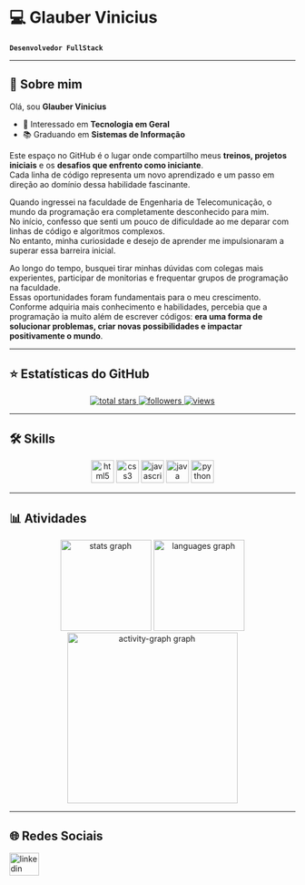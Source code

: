 # 💻 Glauber Vinicius  
**`Desenvolvedor FullStack`**

---

## 👋 Sobre mim  
Olá, sou **Glauber Vinicius**  

- 👀 Interessado em **Tecnologia em Geral**  
- 📚 Graduando em **Sistemas de Informação**  

Este espaço no GitHub é o lugar onde compartilho meus **treinos, projetos iniciais** e os **desafios que enfrento como iniciante**.  
Cada linha de código representa um novo aprendizado e um passo em direção ao domínio dessa habilidade fascinante.  

Quando ingressei na faculdade de Engenharia de Telecomunicação, o mundo da programação era completamente desconhecido para mim.  
No início, confesso que senti um pouco de dificuldade ao me deparar com linhas de código e algoritmos complexos.  
No entanto, minha curiosidade e desejo de aprender me impulsionaram a superar essa barreira inicial.  

Ao longo do tempo, busquei tirar minhas dúvidas com colegas mais experientes, participar de monitorias e frequentar grupos de programação na faculdade.  
Essas oportunidades foram fundamentais para o meu crescimento.  
Conforme adquiria mais conhecimento e habilidades, percebia que a programação ia muito além de escrever códigos: **era uma forma de solucionar problemas, criar novas possibilidades e impactar positivamente o mundo**.  

---

## ⭐ Estatísticas do GitHub  

<p align="center">
  <a href="https://github.com/GlauberViniciusCB?tab=repositories&sort=stargazers">
    <img alt="total stars" title="Total stars on GitHub" src="https://custom-icon-badges.demolab.com/github/stars/GlauberViniciusCB?color=55960c&style=for-the-badge&labelColor=488207&logo=star"/>
  </a>
  <a href="https://github.com/GlauberViniciusCB?tab=followers">
    <img alt="followers" title="Follow me on Github" src="https://custom-icon-badges.demolab.com/github/followers/GlauberViniciusCB?color=236ad3&labelColor=1155ba&style=for-the-badge&logo=person-add&label=Follow&logoColor=white"/>
  </a>
  <a href="https://github.com/GlauberViniciusCB/Simple-View-Counter">
    <img alt="views" title="GitHub profile views" src="https://freshidea.com/jonah/app/GlauberViniciusCB-profile-views"/>
  </a>
</p>

---

## 🛠️ Skills  

<div align="center">
  <img src="https://skillicons.dev/icons?i=html" height="40" alt="html5 logo"/>
  <img src="https://skillicons.dev/icons?i=css" height="40" alt="css3 logo"/>
  <img src="https://skillicons.dev/icons?i=js" height="40" alt="javascript logo"/>
  <img src="https://skillicons.dev/icons?i=java" height="40" alt="java logo"/>
  <img src="https://skillicons.dev/icons?i=py" height="40" alt="python logo"/>
</div>

---

## 📊 Atividades  

<div align="center">
  <img src="https://github-readme-stats.vercel.app/api?username=GlauberViniciusCB&hide_title=false&hide_rank=false&show_icons=true&include_all_commits=true&count_private=true&disable_animations=false&theme=merko&locale=pt-br&hide_border=false" height="160" alt="stats graph"/>
  <img src="https://github-readme-stats.vercel.app/api/top-langs?username=GlauberViniciusCB&locale=pt-br&hide_title=false&layout=compact&card_width=320&langs_count=5&theme=merko&hide_border=false" height="160" alt="languages graph"/>
  <img src="https://github-readme-activity-graph.vercel.app/graph?username=GlauberViniciusCB&radius=16&theme=merko&area=true" height="300" alt="activity-graph graph"/>
</div>

---

## 🌐 Redes Sociais  

<div align="left">
  <a href="https://www.linkedin.com/in/glauber-viniciuscb/" target="_blank">
    <img src="https://raw.githubusercontent.com/maurodesouza/profile-readme-generator/master/src/assets/icons/social/linkedin/default.svg" width="52" height="40" alt="linkedin logo"/>
  </a>
</div>

